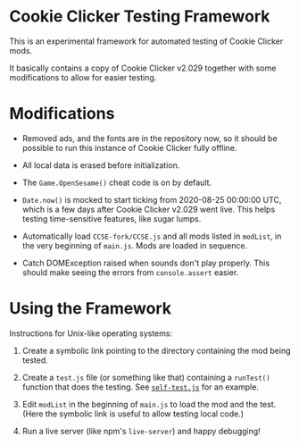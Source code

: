 Cookie Clicker Testing Framework
================================

This is an experimental framework for automated testing of Cookie Clicker mods.

It basically contains a copy of Cookie Clicker v2.029
together with some modifications to allow for easier testing.


Modifications
=============

- Removed ads, and the fonts are in the repository now,
	so it should be possible to run this instance of Cookie Clicker fully offline.

- All local data is erased before initialization.

- The `Game.OpenSesame()` cheat code is on by default.

- `Date.now()` is mocked to start ticking from 2020-08-25 00:00:00 UTC,
    which is a few days after Cookie Clicker v2.029 went live.
    This helps testing time-sensitive features, like sugar lumps.

- Automatically load `CCSE-fork/CCSE.js` and all mods listed in `modList`,
	in the very beginning of `main.js`.
	Mods are loaded in sequence.

- Catch DOMException raised when sounds don't play properly.
	This should make seeing the errors from `console.assert` easier.


Using the Framework
===================

Instructions for Unix-like operating systems:

1. Create a symbolic link pointing to the directory containing the mod being tested.

2. Create a `test.js` file (or something like that) containing a `runTest()` function
    that does the testing.
    See [`self-test.js`](self-test.js) for an example.

3. Edit `modList` in the beginning of `main.js` to load the mod and the test.
    (Here the symbolic link is useful to allow testing local code.)

4. Run a live server (like npm's `live-server`) and happy debugging!
